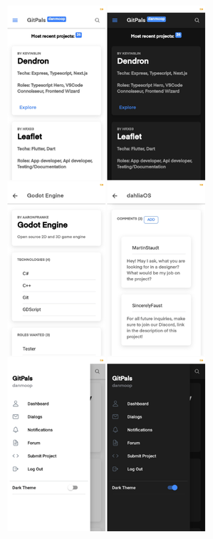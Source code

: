 <img src="/images/1.jpg" width="220">
<img src="/images/2.jpg" width="220">
<img src="/images/3.jpg" width="220">
<img src="/images/4.jpg" width="220">
<img src="/images/5.jpg" width="220">
<img src="/images/6.jpg" width="220">
